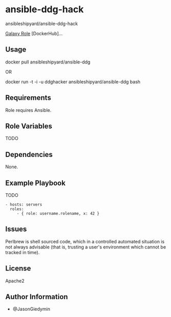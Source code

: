 ansible-ddg-hack
================

ansibleshipyard/ansible-ddg-hack

[Galaxy Role](https://galaxy.ansible.com/list#/roles/3208)
[DockerHub]...

Usage
-----

docker pull ansibleshipyard/ansible-ddg

OR

docker run -t -i -u ddghacker ansibleshipyard/ansible-ddg bash


Requirements
------------

Role requires Ansible.


Role Variables
--------------

TODO


Dependencies
------------

None.


Example Playbook
----------------

TODO

    - hosts: servers
      roles:
         - { role: username.rolename, x: 42 }

Issues
------

Perlbrew is shell sourced code, which in a controlled automated situation is
not always advisable (that is, trusting a user's environment which cannot
be tracked in time).


License
-------

Apache2


Author Information
------------------

- @JasonGiedymin
